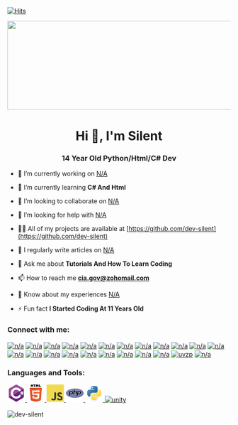 [![Hits](http://hits.dwyl.com/EXCET/EXCET.svg)](http://hits.dwyl.com/EXCET/EXCET)

<img src="https://cdn.discordapp.com/banners/988646225727336508/ef1b65afe6bf02ad176302ebf9c4b3d5.png?size=600" height="200" width="1000">

<h1 align="center">Hi 👋, I'm Silent</h1>
<h3 align="center">14 Year Old Python/Html/C# Dev</h3>

- 🔭 I’m currently working on [N/A](N/A)

- 🌱 I’m currently learning **C# And Html**

- 👯 I’m looking to collaborate on [N/A](N/A)

- 🤝 I’m looking for help with [N/A](N/A)

- 👨‍💻 All of my projects are available at [https://github.com/dev-silent](https://github.com/dev-silent)

- 📝 I regularly write articles on [N/A](N/A)

- 💬 Ask me about **Tutorials And How To Learn Coding**

- 📫 How to reach me **cia.gov@zohomail.com**

- 📄 Know about my experiences [N/A](N/A)

- ⚡ Fun fact **I Started Coding At 11 Years Old**

<h3 align="left">Connect with me:</h3>
<p align="left">
<a href="https://codepen.io/n/a" target="blank"><img align="center" src="https://raw.githubusercontent.com/rahuldkjain/github-profile-readme-generator/master/src/images/icons/Social/codepen.svg" alt="n/a" height="30" width="40" /></a>
<a href="https://dev.to/n/a" target="blank"><img align="center" src="https://raw.githubusercontent.com/rahuldkjain/github-profile-readme-generator/master/src/images/icons/Social/devto.svg" alt="n/a" height="30" width="40" /></a>
<a href="https://twitter.com/n/a" target="blank"><img align="center" src="https://raw.githubusercontent.com/rahuldkjain/github-profile-readme-generator/master/src/images/icons/Social/twitter.svg" alt="n/a" height="30" width="40" /></a>
<a href="https://linkedin.com/in/n/a" target="blank"><img align="center" src="https://raw.githubusercontent.com/rahuldkjain/github-profile-readme-generator/master/src/images/icons/Social/linked-in-alt.svg" alt="n/a" height="30" width="40" /></a>
<a href="https://stackoverflow.com/users/n/a" target="blank"><img align="center" src="https://raw.githubusercontent.com/rahuldkjain/github-profile-readme-generator/master/src/images/icons/Social/stack-overflow.svg" alt="n/a" height="30" width="40" /></a>
<a href="https://codesandbox.com/n/a" target="blank"><img align="center" src="https://raw.githubusercontent.com/rahuldkjain/github-profile-readme-generator/master/src/images/icons/Social/codesandbox.svg" alt="n/a" height="30" width="40" /></a>
<a href="https://kaggle.com/n/a" target="blank"><img align="center" src="https://raw.githubusercontent.com/rahuldkjain/github-profile-readme-generator/master/src/images/icons/Social/kaggle.svg" alt="n/a" height="30" width="40" /></a>
<a href="https://fb.com/n/a" target="blank"><img align="center" src="https://raw.githubusercontent.com/rahuldkjain/github-profile-readme-generator/master/src/images/icons/Social/facebook.svg" alt="n/a" height="30" width="40" /></a>
<a href="https://instagram.com/n/a" target="blank"><img align="center" src="https://raw.githubusercontent.com/rahuldkjain/github-profile-readme-generator/master/src/images/icons/Social/instagram.svg" alt="n/a" height="30" width="40" /></a>
<a href="https://dribbble.com/n/a" target="blank"><img align="center" src="https://raw.githubusercontent.com/rahuldkjain/github-profile-readme-generator/master/src/images/icons/Social/dribbble.svg" alt="n/a" height="30" width="40" /></a>
<a href="https://www.behance.net/n/a" target="blank"><img align="center" src="https://raw.githubusercontent.com/rahuldkjain/github-profile-readme-generator/master/src/images/icons/Social/behance.svg" alt="n/a" height="30" width="40" /></a>
<a href="https://hashnode.com/n/a" target="blank"><img align="center" src="https://raw.githubusercontent.com/rahuldkjain/github-profile-readme-generator/master/src/images/icons/Social/hashnode.svg" alt="n/a" height="30" width="40" /></a>
<a href="https://medium.com/n/a" target="blank"><img align="center" src="https://raw.githubusercontent.com/rahuldkjain/github-profile-readme-generator/master/src/images/icons/Social/medium.svg" alt="n/a" height="30" width="40" /></a>
<a href="https://www.youtube.com/c/n/a" target="blank"><img align="center" src="https://raw.githubusercontent.com/rahuldkjain/github-profile-readme-generator/master/src/images/icons/Social/youtube.svg" alt="n/a" height="30" width="40" /></a>
<a href="https://www.codechef.com/users/n/a" target="blank"><img align="center" src="https://cdn.jsdelivr.net/npm/simple-icons@3.1.0/icons/codechef.svg" alt="n/a" height="30" width="40" /></a>
<a href="https://www.hackerrank.com/n/a" target="blank"><img align="center" src="https://raw.githubusercontent.com/rahuldkjain/github-profile-readme-generator/master/src/images/icons/Social/hackerrank.svg" alt="n/a" height="30" width="40" /></a>
<a href="https://codeforces.com/profile/n/a" target="blank"><img align="center" src="https://raw.githubusercontent.com/rahuldkjain/github-profile-readme-generator/master/src/images/icons/Social/codeforces.svg" alt="n/a" height="30" width="40" /></a>
<a href="https://www.leetcode.com/n/a" target="blank"><img align="center" src="https://raw.githubusercontent.com/rahuldkjain/github-profile-readme-generator/master/src/images/icons/Social/leet-code.svg" alt="n/a" height="30" width="40" /></a>
<a href="https://www.hackerearth.com/n/a" target="blank"><img align="center" src="https://raw.githubusercontent.com/rahuldkjain/github-profile-readme-generator/master/src/images/icons/Social/hackerearth.svg" alt="n/a" height="30" width="40" /></a>
<a href="https://auth.geeksforgeeks.org/user/n/a" target="blank"><img align="center" src="https://raw.githubusercontent.com/rahuldkjain/github-profile-readme-generator/master/src/images/icons/Social/geeks-for-geeks.svg" alt="n/a" height="30" width="40" /></a>
<a href="https://www.topcoder.com/members/n/a" target="blank"><img align="center" src="https://raw.githubusercontent.com/rahuldkjain/github-profile-readme-generator/master/src/images/icons/Social/topcoder.svg" alt="n/a" height="30" width="40" /></a>
<a href="https://discord.gg/uvzp" target="blank"><img align="center" src="https://raw.githubusercontent.com/rahuldkjain/github-profile-readme-generator/master/src/images/icons/Social/discord.svg" alt="uvzp" height="30" width="40" /></a>
<a href="/n/a" target="blank"><img align="center" src="https://raw.githubusercontent.com/rahuldkjain/github-profile-readme-generator/master/src/images/icons/Social/rss.svg" alt="n/a" height="30" width="40" /></a>
</p>

<h3 align="left">Languages and Tools:</h3>
<p align="left"> <a href="https://www.w3schools.com/cs/" target="_blank" rel="noreferrer"> <img src="https://raw.githubusercontent.com/devicons/devicon/master/icons/csharp/csharp-original.svg" alt="csharp" width="40" height="40"/> </a> <a href="https://www.w3.org/html/" target="_blank" rel="noreferrer"> <img src="https://raw.githubusercontent.com/devicons/devicon/master/icons/html5/html5-original-wordmark.svg" alt="html5" width="40" height="40"/> </a> <a href="https://developer.mozilla.org/en-US/docs/Web/JavaScript" target="_blank" rel="noreferrer"> <img src="https://raw.githubusercontent.com/devicons/devicon/master/icons/javascript/javascript-original.svg" alt="javascript" width="40" height="40"/> </a> <a href="https://www.php.net" target="_blank" rel="noreferrer"> <img src="https://raw.githubusercontent.com/devicons/devicon/master/icons/php/php-original.svg" alt="php" width="40" height="40"/> </a> <a href="https://www.python.org" target="_blank" rel="noreferrer"> <img src="https://raw.githubusercontent.com/devicons/devicon/master/icons/python/python-original.svg" alt="python" width="40" height="40"/> </a> <a href="https://unity.com/" target="_blank" rel="noreferrer"> <img src="https://www.vectorlogo.zone/logos/unity3d/unity3d-icon.svg" alt="unity" width="40" height="40"/> </a> </p>

<p><img align="center" src="https://github-readme-stats.vercel.app/api/top-langs?username=dev-silent&show_icons=true&locale=en&layout=compact" alt="dev-silent" /></p>
